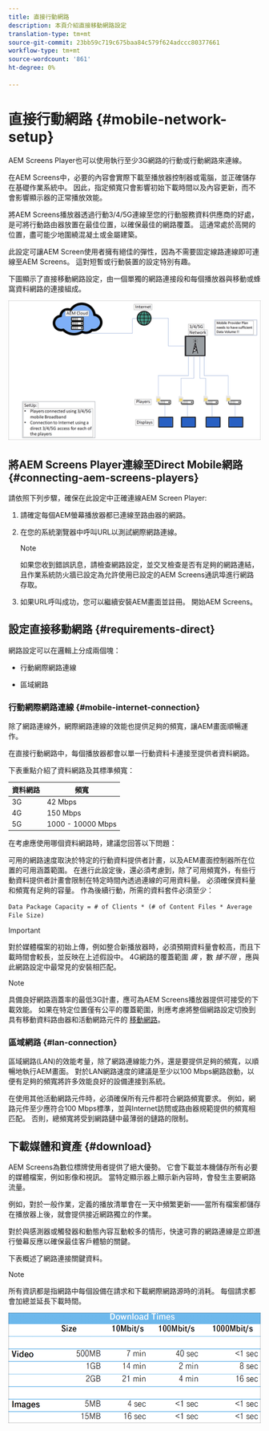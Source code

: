 ```yaml
---
title: 直接行動網路
description: 本頁介紹直接移動網路設定
translation-type: tm+mt
source-git-commit: 23bb59c719c675baa84c579f624adccc80377661
workflow-type: tm+mt
source-wordcount: '861'
ht-degree: 0%

---
```



# 直接行動網路 {#mobile-network-setup}

AEM Screens Player也可以使用執行至少3G網路的行動或行動網路來連線。

在AEM Screens中，必要的內容會實際下載至播放器控制器或電腦，並正確儲存在基礎作業系統中。 因此，指定頻寬只會影響初始下載時間以及內容更新，而不會影響顯示器的正常播放效能。

將AEM Screens播放器透過行動3/4/5G連線至您的行動服務資料供應商的好處，是可將行動路由器放置在最佳位置，以確保最佳的網路覆蓋。 這通常處於高開的位置，盡可能少地圍繞混凝土或金屬建築。

此設定可讓AEM Screen使用者擁有絕佳的彈性，因為不需要固定線路連線即可連線至AEM Screens。 這對短暫或行動裝置的設定特別有趣。

下圖顯示了直接移動網路設定，由一個單獨的網路連接段和每個播放器與移動或蜂窩資料網路的連接組成。

![](/help/using/assets/direct-mobile-1.png)

## 將AEM Screens Player連線至Direct Mobile網路 {#connecting-aem-screens-players}

請依照下列步驟，確保在此設定中正確連線AEM Screen Player:

1. 請確定每個AEM螢幕播放器都已連線至路由器的網路。

1. 在您的系統瀏覽器中呼叫URL以測試網際網路連線。

   >[!NOTE]
   >如果您收到錯誤訊息，請檢查網路設定，並交叉檢查是否有足夠的網路連結，且作業系統防火牆已設定為允許使用已設定的AEM Screens通訊埠進行網路存取。

1. 如果URL呼叫成功，您可以繼續安裝AEM畫面並註冊。 開始AEM Screens。

## 設定直接移動網路 {#requirements-direct}

網路設定可以在邏輯上分成兩個塊：

* 行動網際網路連線

* 區域網路

### 行動網際網路連線 {#mobile-internet-connection}

除了網路連線外，網際網路連線的效能也提供足夠的頻寬，讓AEM畫面順暢運作。

在直接行動網路中，每個播放器都會以單一行動資料卡連接至提供者資料網路。

下表重點介紹了資料網路及其標準頻寬：

| 資料網路 | 頻寬 |
|--- |--- |
| 3G | 42 Mbps |
| 4G | 150 Mbps |
| 5G | 1000 - 10000 Mbps |

在考慮應使用哪個資料網路時，建議您回答以下問題：

可用的網路速度取決於特定的行動資料提供者計畫，以及AEM畫面控制器所在位置的可用涵蓋範圍。
在進行此設定後，還必須考慮到，除了可用頻寬外，有些行動資料提供者計畫會限制在特定時間內透過連線的可用資料量。 必須確保資料量和頻寬有足夠的容量。
作為後續行動，所需的資料套件必須至少：

`Data Package Capacity = # of Clients * (# of Content Files * Average File Size)`


>[!IMPORTANT]
>
>對於媒體檔案的初始上傳，例如整合新播放器時，必須預期資料量會較高，而且下載時間會較長，並反映在上述假設中。 4G網路的覆蓋範圍 *廣* ，數 *據不限* ，應與此網路設定中最常見的安裝相匹配。

>[!NOTE]
>
>具備良好網路涵蓋率的最低3G計畫，應可為AEM Screens播放器提供可接受的下載效能。 如果在特定位置僅有公平的覆蓋範圍，則應考慮將整個網路設定切換到具有移動資料路由器和活動網路元件的 [移動網路](/help/using/mobile-network-router.md)。


### 區域網路 {#lan-connection}

區域網路(LAN)的效能考量，除了網路連線能力外，還是要提供足夠的頻寬，以順暢地執行AEM畫面。 對於LAN網路速度的建議是至少以100 Mbps網路啟動，以便有足夠的頻寬將許多效能良好的設備連接到系統。

在使用其他活動網路元件時，必須確保所有元件都符合網路頻寬要求。 例如，網路元件至少應符合100 Mbps標準，並與Internet訪問或路由器規範提供的頻寬相匹配。 否則，總頻寬將受到網路鏈中最薄弱的鏈路的限制。

## 下載媒體和資產 {#download}

AEM Screens為數位標牌使用者提供了絕大優勢。 它會下載並本機儲存所有必要的媒體檔案，例如影像和視訊。 當特定顯示器上顯示新內容時，會發生主要網路流量。

例如，對於一般作業，定義的播放清單會在一天中頻繁更新——當所有檔案都儲存在播放器上後，就會提供接近網路獨立的作業。

對於與感測器或觸發器和動態內容互動較多的情形，快速可靠的網路連線是立即進行螢幕反應以確保最佳客戶體驗的關鍵。

下表概述了網路連接關鍵資料。

>[!NOTE]
>
>所有資訊都是指網路中每個設備在請求和下載網際網路源時的消耗。 每個請求都會加總並延長下載時間。

![](/help/using/assets/download-times-mobile.png)




